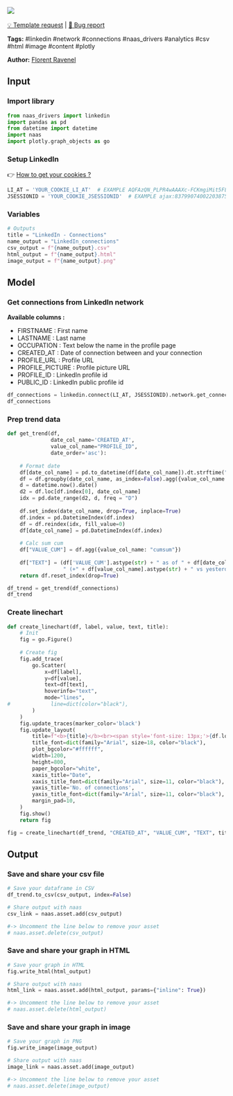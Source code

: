 <a href="https://app.naas.ai/user-redirect/naas/downloader?url=https://raw.githubusercontent.com/jupyter-naas/awesome-notebooks/master/LinkedIn/LinkedIn_Follow_connections_from_profile.ipynb" target="_parent"><img src="https://naasai-public.s3.eu-west-3.amazonaws.com/open_in_naas.svg"/></a><br><br><a href="https://github.com/jupyter-naas/awesome-notebooks/issues/new?assignees=&labels=&template=template-request.md&title=Tool+-+Action+of+the+notebook+">💡 Template request</a> | <a href="https://github.com/jupyter-naas/awesome-notebooks/issues/new?assignees=&labels=&template=bug_report.md&title=">🚨 Bug report</a>

**Tags:** #linkedin #network #connections #naas_drivers #analytics #csv #html #image #content #plotly

**Author:** [Florent Ravenel](https://www.linkedin.com/in/florent-ravenel/)

## Input

### Import library


```python
from naas_drivers import linkedin
import pandas as pd
from datetime import datetime
import naas
import plotly.graph_objects as go
```

### Setup LinkedIn
👉 <a href='https://www.notion.so/LinkedIn-driver-Get-your-cookies-d20a8e7e508e42af8a5b52e33f3dba75'>How to get your cookies ?</a>


```python
LI_AT = 'YOUR_COOKIE_LI_AT'  # EXAMPLE AQFAzQN_PLPR4wAAAXc-FCKmgiMit5FLdY1af3-2
JSESSIONID = 'YOUR_COOKIE_JSESSIONID'  # EXAMPLE ajax:8379907400220387585
```

### Variables


```python
# Outputs
title = "LinkedIn - Connections"
name_output = "LinkedIn_connections"
csv_output = f"{name_output}.csv"
html_output = f"{name_output}.html"
image_output = f"{name_output}.png"
```

## Model

### Get connections from LinkedIn network
**Available columns :**
- FIRSTNAME : First name
- LASTNAME : Last name
- OCCUPATION : Text below the name in the profile page
- CREATED_AT : Date of connection between and your connection
- PROFILE_URL : Profile URL
- PROFILE_PICTURE : Profile picture URL
- PROFILE_ID : LinkedIn profile id
- PUBLIC_ID : LinkedIn public profile id


```python
df_connections = linkedin.connect(LI_AT, JSESSIONID).network.get_connections(limit=-1)
df_connections
```

### Prep trend data


```python
def get_trend(df,
              date_col_name='CREATED_AT',
              value_col_name="PROFILE_ID",
              date_order='asc'):
    
    # Format date
    df[date_col_name] = pd.to_datetime(df[date_col_name]).dt.strftime("%Y-%m-%d")
    df = df.groupby(date_col_name, as_index=False).agg({value_col_name: "count"})
    d = datetime.now().date()
    d2 = df.loc[df.index[0], date_col_name]
    idx = pd.date_range(d2, d, freq = "D")
    
    df.set_index(date_col_name, drop=True, inplace=True)
    df.index = pd.DatetimeIndex(df.index)
    df = df.reindex(idx, fill_value=0)
    df[date_col_name] = pd.DatetimeIndex(df.index)
    
    # Calc sum cum
    df["VALUE_CUM"] = df.agg({value_col_name: "cumsum"})
    
    df["TEXT"] = (df['VALUE_CUM'].astype(str) + " as of " + df[date_col_name].dt.strftime("%Y-%m-%d") +
                  " (+" + df[value_col_name].astype(str) + " vs yesterday)")
    return df.reset_index(drop=True)

df_trend = get_trend(df_connections)
df_trend
```

### Create linechart


```python
def create_linechart(df, label, value, text, title):
    # Init
    fig = go.Figure()
    
    # Create fig
    fig.add_trace(
        go.Scatter(
            x=df[label],
            y=df[value],
            text=df[text],
            hoverinfo="text",
            mode="lines",
#             line=dict(color="black"),
        )
    )
    fig.update_traces(marker_color='black')
    fig.update_layout(
        title=f"<b>{title}</b><br><span style='font-size: 13px;'>{df.loc[df.index[-1], 'TEXT']}</span>",
        title_font=dict(family="Arial", size=18, color="black"),
        plot_bgcolor="#ffffff",
        width=1200,
        height=800,
        paper_bgcolor="white",
        xaxis_title="Date",
        xaxis_title_font=dict(family="Arial", size=11, color="black"),
        yaxis_title='No. of connections',
        yaxis_title_font=dict(family="Arial", size=11, color="black"),
        margin_pad=10,
    )
    fig.show()
    return fig

fig = create_linechart(df_trend, "CREATED_AT", "VALUE_CUM", "TEXT", title)
```

## Output

### Save and share your csv file


```python
# Save your dataframe in CSV
df_trend.to_csv(csv_output, index=False)

# Share output with naas
csv_link = naas.asset.add(csv_output)

#-> Uncomment the line below to remove your asset
# naas.asset.delete(csv_output)
```

### Save and share your graph in HTML


```python
# Save your graph in HTML
fig.write_html(html_output)

# Share output with naas
html_link = naas.asset.add(html_output, params={"inline": True})

#-> Uncomment the line below to remove your asset
# naas.asset.delete(html_output)
```

### Save and share your graph in image


```python
# Save your graph in PNG
fig.write_image(image_output)

# Share output with naas
image_link = naas.asset.add(image_output)

#-> Uncomment the line below to remove your asset
# naas.asset.delete(image_output)
```
